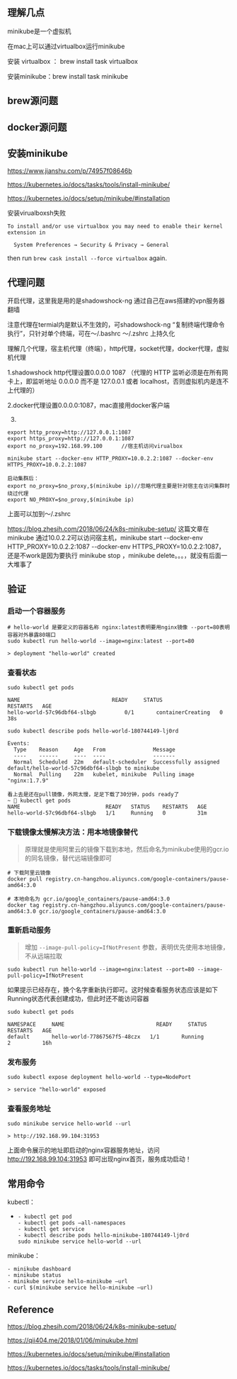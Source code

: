 ## 理解几点

minikube是一个虚拟机

在mac上可以通过virtualbox运行minikube

安装 virtualbox ： brew install task virtualbox

安装minikube：brew install task minikube 



## brew源问题

## docker源问题



## 安装minikube

<https://www.jianshu.com/p/74957f08646b>

<https://kubernetes.io/docs/tasks/tools/install-minikube/>

<https://kubernetes.io/docs/setup/minikube/#installation>



安装virualboxsh失败

``` shell
To install and/or use virtualbox you may need to enable their kernel extension in

  System Preferences → Security & Privacy → General
```

then run `brew cask install --force virtualbox` again.

## 代理问题

开启代理，这里我是用的是shadowshock-ng 通过自己在aws搭建的vpn服务器翻墙

注意代理在termial内是默认不生效的，可shadowshock-ng “复制终端代理命令执行”，只针对单个终端，可在～/.bashrc ～/.zshrc 上持久化

理解几个代理，宿主机代理（终端），http代理，socket代理，docker代理，虚拟机代理

1.shadowshock http代理设置0.0.0.0 1087 （代理的 HTTP 监听必须是在所有网卡上，即监听地址 0.0.0.0 而不是 127.0.0.1 或者 localhost，否则虚拟机内是连不上代理的）

2.docker代理设置0.0.0.0:1087，mac直接用docker客户端

3.

```shell
export http_proxy=http://127.0.0.1:1087
export https_proxy=http://127.0.0.1:1087
export no_proxy=192.168.99.100		//宿主机访问virualbox

minikube start --docker-env HTTP_PROXY=10.0.2.2:1087 --docker-env HTTPS_PROXY=10.0.2.2:1087

启动集群后：
export no_proxy=$no_proxy,$(minikube ip)//忽略代理主要是针对宿主在访问集群时绕过代理
export NO_PROXY=$no_proxy,$(minikube ip)
```

上面可以加到～/.zshrc

<https://blog.zhesih.com/2018/06/24/k8s-minikube-setup/>  这篇文章在minikube 通过10.0.2.2可以访问宿主机，minikube start --docker-env HTTP_PROXY=10.0.2.2:1087 --docker-env HTTPS_PROXY=10.0.2.2:1087，还是不work是因为要执行 minikube stop ，minikube delete。。。，就没有后面一大堆事了

## 验证

### 启动一个容器服务

```shell
# hello-world 是要定义的容器名称 nginx:latest表明要用nginx镜像 --port=80表明容器对外暴露80端口
sudo kubectl run hello-world --image=nginx:latest --port=80

> deployment "hello-world" created
```

### 查看状态

```shell
sudo kubectl get pods

NAME                             READY     STATUS              RESTARTS   AGE
hello-world-57c96dbf64-slbgb         0/1       containerCreating   0          38s

sudo kubectl describe pods hello-world-180744149-lj0rd

Events:
  Type    Reason     Age   From               Message
  ----    ------     ----  ----               -------
  Normal  Scheduled  22m   default-scheduler  Successfully assigned default/hello-world-57c96dbf64-slbgb to minikube
  Normal  Pulling    22m   kubelet, minikube  Pulling image "nginx:1.7.9"
  
看上去是还在pull镜像，外网太慢，足足下载了30分钟，pods ready了
~  kubectl get pods
NAME                           READY   STATUS    RESTARTS   AGE
hello-world-57c96dbf64-slbgb   1/1     Running   0          31m

```

### 下载镜像太慢解决方法：用本地镜像替代

> 原理就是使用阿里云的镜像下载到本地，然后命名为minikube使用的gcr.io的同名镜像，替代远端镜像即可

```shell
# 下载阿里云镜像
docker pull registry.cn-hangzhou.aliyuncs.com/google-containers/pause-amd64:3.0

# 本地命名为 gcr.io/google_containers/pause-amd64:3.0
docker tag registry.cn-hangzhou.aliyuncs.com/google-containers/pause-amd64:3.0 gcr.io/google_containers/pause-amd64:3.0
```

### 重新启动服务

> 增加 `--image-pull-policy=IfNotPresent` 参数，表明优先使用本地镜像，不从远端拉取

```
sudo kubectl run hello-world --image=nginx:latest --port=80 --image-pull-policy=IfNotPresent
```

如果提示已经存在，换个名字重新执行即可。这时候查看服务状态应该是如下Running状态代表创建成功，但此时还不能访问容器

```
sudo kubectl get pods

NAMESPACE     NAME                             READY     STATUS             RESTARTS   AGE
default       hello-world-77867567f5-48czx   1/1       Running            2          16h
```

### 发布服务

```
sudo kubectl expose deployment hello-world --type=NodePort

> service "hello-world" exposed
```

### 查看服务地址

```
sudo minikube service hello-world --url

> http://192.168.99.104:31953
```

上面命令展示的地址即启动的nginx容器服务地址，访问 http://192.168.99.104:31953 即可出现nginx首页，服务成功启动！

## 常用命令

kubectl：

- ```shell
  - kubectl get pod
  - kubectl get pods —all-namespaces
  - kubectl get service
  - kubectl describe pods hello-minikube-180744149-lj0rd
  sudo minikube service hello-world --url
  ```

minikube：

```shell
- minikube dashboard
- minikube status
- minikube service hello-minikube —url
- curl $(minikube service hello-minikube —url)
```

## Reference

<https://blog.zhesih.com/2018/06/24/k8s-minikube-setup/>

<https://qii404.me/2018/01/06/minukube.html>

<https://kubernetes.io/docs/setup/minikube/#installation>

<https://kubernetes.io/docs/tasks/tools/install-minikube/>